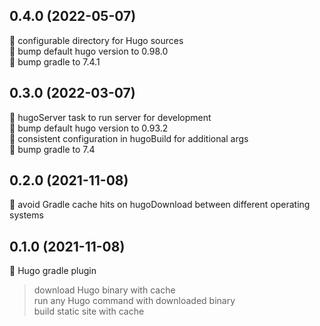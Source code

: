## 0.4.0 (2022-05-07)

:rocket: configurable directory for Hugo sources\
:rocket: bump default hugo version to 0.98.0\
:construction_worker: bump gradle to 7.4.1

## 0.3.0 (2022-03-07)

:rocket: hugoServer task to run server for development\
:rocket: bump default hugo version to 0.93.2\
:bug: consistent configuration in hugoBuild for additional args\
:construction_worker: bump gradle to 7.4

## 0.2.0 (2021-11-08)

:bug: avoid Gradle cache hits on hugoDownload between different operating systems

## 0.1.0 (2021-11-08)

:rocket: Hugo gradle plugin
> download Hugo binary with cache\
> run any Hugo command with downloaded binary\
> build static site with cache